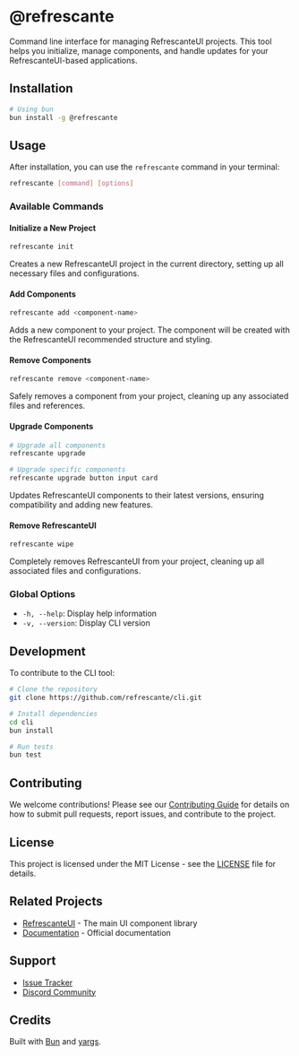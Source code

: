 # @refrescante

Command line interface for managing RefrescanteUI projects. This tool helps you initialize, manage components, and handle updates for your RefrescanteUI-based applications.

## Installation

```bash
# Using bun
bun install -g @refrescante
```

## Usage

After installation, you can use the `refrescante` command in your terminal:

```bash
refrescante [command] [options]
```

### Available Commands

#### Initialize a New Project

```bash
refrescante init
```

Creates a new RefrescanteUI project in the current directory, setting up all necessary files and configurations.

#### Add Components

```bash
refrescante add <component-name>
```

Adds a new component to your project. The component will be created with the RefrescanteUI recommended structure and styling.

#### Remove Components

```bash
refrescante remove <component-name>
```

Safely removes a component from your project, cleaning up any associated files and references.

#### Upgrade Components

```bash
# Upgrade all components
refrescante upgrade

# Upgrade specific components
refrescante upgrade button input card
```

Updates RefrescanteUI components to their latest versions, ensuring compatibility and adding new features.

#### Remove RefrescanteUI

```bash
refrescante wipe
```

Completely removes RefrescanteUI from your project, cleaning up all associated files and configurations.

### Global Options

- `-h, --help`: Display help information
- `-v, --version`: Display CLI version

## Development

To contribute to the CLI tool:

```bash
# Clone the repository
git clone https://github.com/refrescante/cli.git

# Install dependencies
cd cli
bun install

# Run tests
bun test
```

## Contributing

We welcome contributions! Please see our [Contributing Guide](link-to-contributing-guide) for details on how to submit pull requests, report issues, and contribute to the project.

## License

This project is licensed under the MIT License - see the [LICENSE](LICENSE) file for details.

## Related Projects

- [RefrescanteUI](link-to-main-project) - The main UI component library
- [Documentation](https://refrescante.dev) - Official documentation

## Support

- [Issue Tracker](https://github.com/refrescante/cli/issues)
- [Discord Community](link-to-discord)

## Credits

Built with [Bun](https://bun.sh) and [yargs](https://yargs.js.org/).
